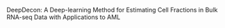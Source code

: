 DeepDecon: A Deep-learning Method for Estimating Cell Fractions in Bulk RNA-seq Data with Applications to AML
